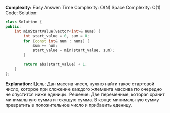 **Complexity:** Easy
Answer:
	Time Complexity: O(N)
	Space Complexity: O(1)
Code:
Solution:
```cpp
class Solution {
public:
	int minStartValue(vector<int>& nums) {
		int start_value = 0, sum = 0;
		for (const int& num : nums) {
			sum += num;
			start_value = min(start_value, sum);
		}
		  
		return abs(start_value) + 1;
	}
};
```
**Explanation:**
	Цель: Дан массив чисел, нужно найти такое стартовой число, которое при сложение каждого жлемента массива по очередно не опустится ниже еденицы.
	Решение: Две переменные, которая хранит минимальную сумма и текущую сумма. В конце минимальную сумму превратить в положительное число и прибавить еденицу.
